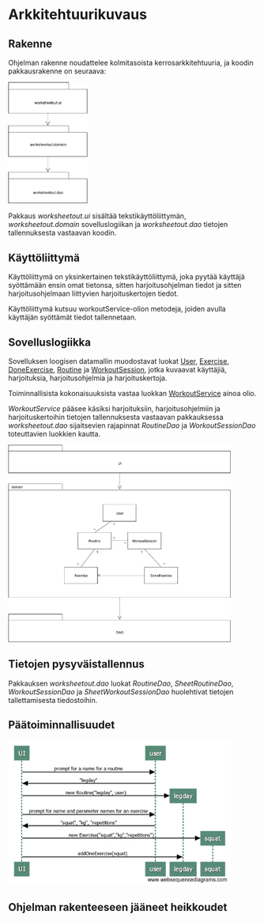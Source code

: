 # Arkkitehtuurikuvaus

## Rakenne
Ohjelman rakenne noudattelee kolmitasoista kerrosarkkitehtuuria, ja koodin pakkausrakenne on seuraava:

<img src="https://github.com/sainikumara/otm-harjoitustyo/blob/master/worksheetout/documentation/package-diagram.png" width="160">

Pakkaus _worksheetout.ui_ sisältää tekstikäyttöliittymän, _worksheetout.domain_ sovelluslogiikan ja _worksheetout.dao_ tietojen tallennuksesta vastaavan koodin.

## Käyttöliittymä
Käyttöliittymä on yksinkertainen tekstikäyttöliittymä, joka pyytää käyttäjä syöttämään ensin omat tietonsa, sitten harjoitusohjelman tiedot ja sitten harjoitusohjelmaan liittyvien harjoituskertojen tiedot.

Käyttöliittymä kutsuu workoutService-olion metodeja, joiden avulla käyttäjän syöttämät tiedot tallennetaan.

## Sovelluslogiikka
Sovelluksen loogisen datamallin muodostavat luokat [User](https://github.com/sainikumara/otm-harjoitustyo/blob/master/worksheetout/src/main/java/worksheetout/domain/User.java), [Exercise](https://github.com/sainikumara/otm-harjoitustyo/blob/master/worksheetout/src/main/java/worksheetout/domain/Exercise.java), [DoneExercise](https://github.com/sainikumara/otm-harjoitustyo/blob/master/worksheetout/src/main/java/worksheetout/domain/DoneExercise.java), [Routine](https://github.com/sainikumara/otm-harjoitustyo/blob/master/worksheetout/src/main/java/worksheetout/domain/Routine.java) ja [WorkoutSession](https://github.com/sainikumara/otm-harjoitustyo/blob/master/worksheetout/src/main/java/worksheetout/domain/WorkoutSession.java), jotka kuvaavat käyttäjiä, harjoituksia, harjoitusohjelmia ja harjoituskertoja.

Toiminnallisista kokonaisuuksista vastaa luokkan [WorkoutService](https://github.com/sainikumara/otm-harjoitustyo/blob/master/worksheetout/src/main/java/worksheetout/domain/WorkoutService.java) ainoa olio.

_WorkoutService_ pääsee käsiksi harjoituksiin, harjoitusohjelmiin ja harjoituskertoihin tietojen tallennuksesta vastaavan pakkauksessa _worksheetout.dao_ sijaitsevien rajapinnat _RoutineDao_ ja _WorkoutSessionDao_ toteuttavien luokkien kautta.

<img src="https://github.com/sainikumara/otm-harjoitustyo/blob/master/worksheetout/documentation/otm-project-class-diagram.png" width="450">

## Tietojen pysyväistallennus
Pakkauksen _worksheetout.dao_ luokat _RoutineDao_, _SheetRoutineDao_, _WorkoutSessionDao_ ja _SheetWorkoutSessionDao_ huolehtivat tietojen tallettamisesta tiedostoihin.

## Päätoiminnallisuudet
<img src="https://github.com/sainikumara/otm-harjoitustyo/blob/master/worksheetout/documentation/sequence_diagram-01.png" width="450">

## Ohjelman rakenteeseen jääneet heikkoudet
